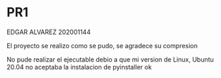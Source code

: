 # PR1
EDGAR ALVAREZ
202001144


El proyecto se realizo como se pudo, se agradece su compresion



No pude realizar el ejecutable debio a que mi version de Linux, Ubuntu 20.04 no aceptaba la instalacion de pyinstaller ok